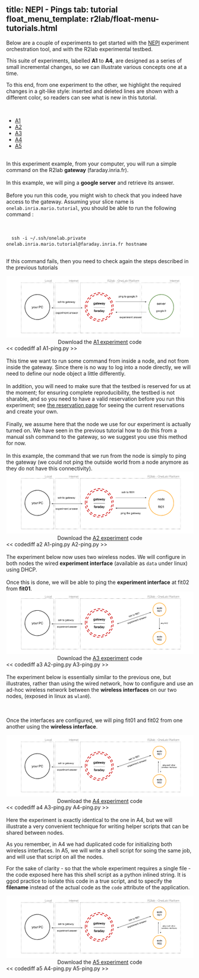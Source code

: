 title: NEPI - Pings
tab: tutorial
float_menu_template: r2lab/float-menu-tutorials.html
---

<script src="/assets/js/diff.js"></script>
<script src="/assets/r2lab/r2lab-diff.js"></script>
<style>@import url("/assets/r2lab/r2lab-diff.css")</style>

Below are a couple of experiments to get started with the
[NEPI](http://nepi.inria.fr/Install/WebHome) experiment orchestration
tool, and with the R2lab experimental testbed.

This suite of experiments, labelled **A1** to **A4**, are designed as
a series of small incremental changes, so we can illustrate various
concepts one at a time.

To this end, from one experiment to the other, we highlight the
required changes in a git-like style: inserted and deleted lines are
shown with a different color, so readers can see what is new in this
tutorial.

<br/>

<ul id="myTabs" class="nav nav-tabs" role="tablist">
  <li role="presentation" class="active">
    <a href="#A1" id="A1-tab" role="tab" data-toggle="tab" aria-controls="A1" aria-expanded="true">A1</a>
  </li>
  <li role="presentation" class="">
    <a href="#A2" role="tab" id="A2-tab" data-toggle="tab" aria-controls="A2" aria-expanded="false">A2</a>
  </li>
  <li role="presentation" class="">
    <a href="#A3" role="tab" id="A3-tab" data-toggle="tab" aria-controls="A3" aria-expanded="false">A3</a>
  </li>
  <li role="presentation" class="">
    <a href="#A4" role="tab" id="A4-tab" data-toggle="tab" aria-controls="A4" aria-expanded="false">A4</a>
  </li>
  <li role="presentation" class="">
    <a href="#A5" role="tab" id="A5-tab" data-toggle="tab" aria-controls="A5" aria-expanded="false">A5</a>
  </li>
</ul>

<div id="contents" class="tab-content">
<!------------ A1 ------------>
<div role="tabpanel" class="tab-pane fade active in" id="A1" aria-labelledby="home-tab">
  <br/>
  In this experiment example, from your computer, you will run a simple command on the R2lab 
  <strong>gateway</strong> (faraday.inria.fr).
  <br/><br/>
  In this example, we will ping a <strong>google server</strong>
  and retrieve its answer.
  <br/><br/>
  Before you run this code, you might wish to check that you indeed have access to the gateway. Assuming your slice name is <code>onelab.inria.mario.tutorial</code>, you should be able to run the following command&nbsp;: <br/><br/>
  <pre><code>
  ssh -i ~/.ssh/onelab.private onelab.inria.mario.tutorial@faraday.inria.fr hostname
  </code></pre>
  <p>If this command fails, then you need to check again the steps described in the previous tutorials</p>

  <center>
    <img src="/assets/img/A1.png" alt="a1"> <br/>
    Download the <a href="/code/A1-ping.py" download target="_blank">A1 experiment</a> code
  </center>
<< codediff a1 A1-ping.py >>
</div>

<!------------ A2 ------------>
<div role="tabpanel" class="tab-pane fade" id="A2" aria-labelledby="profile-tab">
  <br/>
  This time we want to run some command from inside a node, and not from
  inside the gateway. Since there is no way to log into a node directly, we will need to
  define our node object a little differently.
  <br/><br/>
  In addition, you will need to make sure that the testbed is reserved for us at the moment;
  for ensuring complete reproducibility, the testbed is not sharable, and so you need to
  have a valid reservation before you run this experiment;
  see <a href="book.md">the reservation page</a> for seeing the current reservations and create your own.
  <br/><br/>
  Finally, we assume here that the node we use for our experiment is actually turned on.
  We have seen in the previous tutorial how to do this from a manual ssh command to the gateway,
  so we suggest you use this method for now.
  <br/><br/>
  In this example, the command that we run from the node is simply to
  ping the gateway (we could not ping the outside world from a node
  anymore as they do not have this connectivity).
  <center>
    <img src="/assets/img/A2.png" alt="a2"><br/>
    Download the <a href="/code/A2-ping.py" download target="_blank">A2 experiment</a> code
  </center>
<< codediff a2 A1-ping.py A2-ping.py >>
</div>

<!------------ A3 ------------>
<div role="tabpanel" class="tab-pane fade" id="A3" aria-labelledby="profile-tab">
  <br/>
  The experiment below now uses two wireless nodes. We will configure in both nodes the
  wired <strong>experiment interface</strong> (available as
  <code>data</code> under linux) using DHCP.
  <br/><br/>
  Once this is done, we will be able to ping
  the <strong>experiment interface</strong> at </strong>fit02</strong>
  from <strong>fit01</strong>.
  <center>
    <img src="/assets/img/A3.png" alt="a3"><br/>
    Download the <a href="/code/A3-ping.py" download target="_blank">A3 experiment</a> code
  </center>
<< codediff a3 A2-ping.py A3-ping.py >>
</div>

<!------------ A4 ------------>
<div role="tabpanel" class="tab-pane fade" id="A4" aria-labelledby="profile-tab">
  <br/>
  The experiment below is essentially similar to the previous one, but
  illustrates,  rather than using the wired network,
  how to configure and use an ad-hoc wireless network
  between the <strong>wireless interfaces</strong> on our two nodes,
  (exposed in linux as <code>wlan0</code>).

  <br/><br/>
  Once the interfaces are configured, we will ping fit01 and fit02 from one
  another using the <strong>wireless interface</strong>.
  <center>
    <img src="/assets/img/A4.png" alt="a4"><br/>
    Download the <a href="/code/A4-ping.py" download target="_blank">A4 experiment</a> code
  </center>
<< codediff a4 A3-ping.py A4-ping.py >>
</div>

<!------------ A5 ------------>
<div role="tabpanel" class="tab-pane fade" id="A5" aria-labelledby="profile-tab">
  <br/>
  Here the experiment is exactly identical to the one in A4, but we will illustrate a
  very convenient technique for writing helper scripts that can be shared between nodes.

  As you remember, in A4 we had duplicated code for initializing both wireless interfaces.
  In A5, we will write a shell script for soing the same job, and will use that script on all
  the nodes.

  For the sake of clarity - so that the whole experiment requires a single file - the code exposed
  here has this shell script as a python inlined string.
  It is ggod practice to isolate this code in a true script, and to specify the <strong>filename</strong> instead of the actual code as the <code>code</code> attribute of the application.

  <center>
    <img src="/assets/img/A4.png" alt="a5"><br/>
    Download the <a href="/code/A5-ping.py" download target="_blank">A5 experiment</a> code
  </center>
<< codediff a5 A4-ping.py A5-ping.py >>
</div>

</div> <!-- end div contents -->
